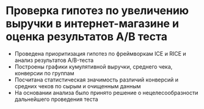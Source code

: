 # Проверка гипотез по увеличению выручки в интернет-магазине и оценка результатов A/B теста 

* Проведена приоритизация гипотез по фреймворкам ICE и RICE и анализ результатов A/B-теста   
* Построены графики кумулятивной выручки, среднего чека, конверсии по группам   
* Посчитана статистическая значимость различий конверсий и средних чеков по сырым и очищенным данным  
* На основании анализа было принято решение о нецелесообразности дальнейшего проведения теста
